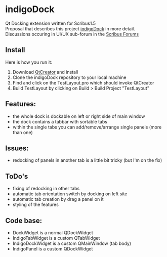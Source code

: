 # indigoDock
Qt Docking extension written for Scribus1.5  
Proposal that describes this project [indigoDock](https://goo.gl/T4gFd5) in more detail.  
Discussions occuring in UI/UX sub-forum in the [Scribus Forums](http://forums.scribus.net/index.php/topic,1617.0.html)  

## Install
Here is how you run it:  
1. Download [QtCreator](http://www.qt.io/download-open-source/) and install  
2. Clone the indigoDock repository to your local machine  
3. Find and click on the TestLayout.pro which should invoke QtCreator  
4. Build TestLayout by clicking on Build > Build Project "TestLayout"  

## Features:
* the whole dock is dockable on left or right side of main window  
* the dock contains a tabbar with sortable tabs  
* within the single tabs you can add/remove/arrange single panels (more than one) 

## Issues:
* redocking of panels in another tab is a little bit tricky (but I'm on the fix)  

## ToDo's
* fixing of redocking in other tabs
* automatic tab orientation switch by docking on left site
* automatic tab creation by drag a panel on it
* styling of the features

## Code base:
* DockWidget is a normal QDockWidget  
* IndigoTabWidget is a custom QTabWidget  
* IndigoDockWidget is a custom QMainWindow (tab body)  
* IndigoPanel is a custom QDockWidget  
